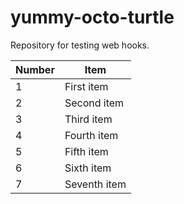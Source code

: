 # yummy-octo-turtle

Repository for testing web hooks.

 Number    | Item               
 ----------|--------------
 1         | First item
 2         | Second item
 3         | Third item
 4         | Fourth item
 5         | Fifth item
 6         | Sixth item
 7         | Seventh item

